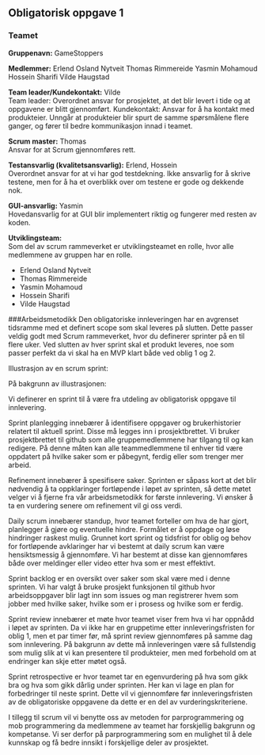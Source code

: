 ## Obligatorisk oppgave 1

### Teamet

**Gruppenavn:** GameStoppers

**Medlemmer:** 	Erlend Osland Nytveit
Thomas Rimmereide
Yasmin Mohamoud
Hossein Sharifi
Vilde Haugstad

**Team leader/Kundekontakt:** Vilde  
Team leader: Overordnet ansvar for prosjektet, at det blir levert i tide og at oppgavene er blitt gjennomført.
Kundekontakt: Ansvar for å ha kontakt med produkteier. Unngår at produkteier blir spurt de samme spørsmålene flere ganger, og fører til bedre kommunikasjon innad i teamet.

**Scrum master:** Thomas  
Ansvar for at Scrum gjennomføres rett.

**Testansvarlig (kvalitetsansvarlig):** Erlend, Hossein  
Overordnet ansvar for at vi har god testdekning. Ikke ansvarlig for å skrive testene, men for å ha et overblikk over om testene er gode og dekkende nok.

**GUI-ansvarlig:** Yasmin  
Hovedansvarlig for at GUI blir implementert riktig og fungerer med resten av koden.

**Utviklingsteam:**  
Som del av scrum rammeverket er utviklingsteamet en rolle, hvor alle medlemmene av gruppen har en rolle.
- Erlend Osland Nytveit
- Thomas Rimmereide
- Yasmin Mohamoud
- Hossein Sharifi
- Vilde Haugstad


###Arbeidsmetodikk
Den obligatoriske innleveringen har en avgrenset tidsramme med et definert scope som skal leveres på slutten. Dette passer veldig godt med Scrum rammeverket, hvor du definerer sprinter på en til flere uker. Ved slutten av hver sprint skal et produkt leveres, noe som passer perfekt da vi skal ha en MVP klart både ved oblig 1 og 2.

Illustrasjon av en scrum sprint:



På bakgrunn av illustrasjonen:

Vi definerer en sprint til å være fra utdeling av obligatorisk oppgave til innlevering.

Sprint planlegging innebærer å identifisere oppgaver og brukerhistorier relatert til aktuell sprint. Disse må legges inn i prosjektbrettet. Vi bruker prosjektbrettet til github som alle gruppemedlemmene har tilgang til og kan redigere. På denne måten kan alle teammedlemmene til enhver tid være oppdatert på hvilke saker som er påbegynt, ferdig eller som trenger mer arbeid.

Refinement innebærer å spesifisere saker. Sprinten er såpass kort at det blir nødvendig å ta oppklaringer fortløpende i løpet av sprinten, så dette møtet velger vi å fjerne fra vår arbeidsmetodikk for første innlevering. Vi ønsker å ta en vurdering senere om refinement vil gi oss verdi.

Daily scrum innebærer standup, hvor teamet forteller om hva de har gjort, planlegger å gjøre og eventuelle hindre. Formålet er å oppdage og løse hindringer raskest mulig. Grunnet kort sprint og tidsfrist for oblig og behov for fortløpende avklaringer har vi bestemt at daily scrum kan være hensiktsmessig å gjennomføre. Vi har bestemt at disse kan gjennomføres både over meldinger eller video etter hva som er mest effektivt.

Sprint backlog er en oversikt over saker som skal være med i denne sprinten. Vi har valgt å bruke prosjekt funksjonen til github hvor arbeidsoppgaver blir lagt inn som issues og man registrerer hvem som jobber med hvilke saker, hvilke som er i prosess og hvilke som er ferdig.

Sprint review innebærer et møte hvor teamet viser frem hva vi har oppnådd i løpet av sprinten. Da vi ikke har en gruppetime etter innleveringsfristen for oblig 1, men et par timer før, må sprint review gjennomføres på samme dag som innlevering. På bakgrunn av dette må innleveringen være så fullstendig som mulig slik at vi kan presentere til produkteier, men med forbehold om at endringer kan skje etter møtet også.

Sprint retrospective er hvor teamet tar en egenvurdering på hva som gikk bra og hva som gikk dårlig under sprinten. Her kan vi lage en plan for forbedringer til neste sprint.  Dette vil vi gjennomføre før innleveringsfristen av de obligatoriske oppgavene da dette er en del av vurderingskriteriene.

I tillegg til scrum vil vi benytte oss av metoden for parprogrammering og mob programmering da medlemmene av teamet har forskjellig bakgrunn og kompetanse. Vi ser derfor på parprogrammering som en mulighet til å dele kunnskap og få bedre innsikt i forskjellige deler av prosjektet. 
